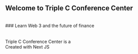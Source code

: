 ## Welcome to Triple C Conference Center
<br/>
### Learn Web 3 and the future of finance
<br/>
<br/>
<br/>
Triple C Conference Center is a
<br/>
Created with Next JS
